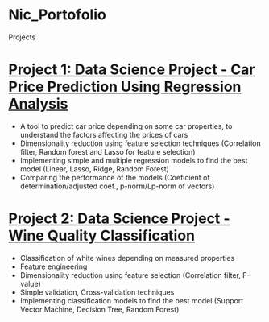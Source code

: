 # Nic_Portofolio
Projects

# [Project 1: Data Science Project - Car Price Prediction Using Regression Analysis](https://github.com/dsnic/Car_price_prediction)
* A tool to predict car price depending on some car properties, to understand the factors affecting the prices of cars
* Dimensionality reduction using feature selection techniques (Correlation filter, Random forest and Lasso for feature selection)
* Implementing simple and multiple regression models to find the best model (Linear, Lasso, Ridge, Random Forest)
* Comparing the performance of the models (Coeficient of determination/adjusted coef., p-norm/Lp-norm of vectors)

# [Project 2: Data Science Project - Wine Quality Classification](https://github.com/dsnic/Wine_quality_classification)
* Classification of white wines depending on measured properties
* Feature engineering
* Dimensionality reduction using feature selection (Correlation filter, F-value)
* Simple validation, Cross-validation techniques
* Implementing classification models to find the best model (Support Vector Machine, Decision Tree, Random Forest)
